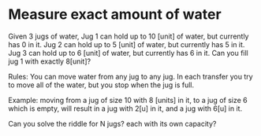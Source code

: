# Measure exact amount of water
Given 3 jugs of water, 
Jug 1 can hold up to 10 [unit] of water, but currently has 0 in it. 
Jug 2 can hold up to  5 [unit] of water, but currently has 5 in it. 
Jug 3 can hold up to  6 [unit] of water, but currently has 6 in it. 
Can you fill jug 1 with exactly 8[unit]? 

Rules: 
You can move water from any jug to any jug.
In each transfer you try to move all of the water, but you stop when the jug is full. 

Example: 
moving from a jug of size 10 with 8 [units] in it, to a jug of size 6 which is empty, will result in a jug with 2[u] in it, and a jug with 6[u] in it. 


Can you solve the riddle for N jugs? each with its own capacity? 
